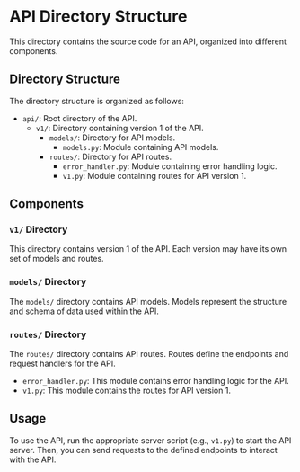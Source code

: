 # API Directory Structure

This directory contains the source code for an API, organized into different components.

## Directory Structure

The directory structure is organized as follows:

- `api/`: Root directory of the API.
  - `v1/`: Directory containing version 1 of the API.
    - `models/`: Directory for API models.
      - `models.py`: Module containing API models.
    - `routes/`: Directory for API routes.
      - `error_handler.py`: Module containing error handling logic.
      - `v1.py`: Module containing routes for API version 1.

## Components

### `v1/` Directory

This directory contains version 1 of the API. Each version may have its own set of models and routes.

### `models/` Directory

The `models/` directory contains API models. Models represent the structure and schema of data used within the API.

### `routes/` Directory

The `routes/` directory contains API routes. Routes define the endpoints and request handlers for the API.

- `error_handler.py`: This module contains error handling logic for the API.
- `v1.py`: This module contains the routes for API version 1.

## Usage

To use the API, run the appropriate server script (e.g., `v1.py`) to start the API server. Then, you can send requests to the defined endpoints to interact with the API.
